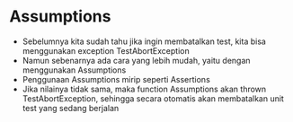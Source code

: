# Assumptions

- Sebelumnya kita sudah tahu jika ingin membatalkan test, kita bisa menggunakan exception TestAbortException
- Namun sebenarnya ada cara yang lebih mudah, yaitu dengan menggunakan Assumptions
- Penggunaan Assumptions mirip seperti Assertions
- Jika nilainya tidak sama, maka function Assumptions akan thrown TestAbortException, sehingga secara otomatis akan membatalkan unit test yang sedang berjalan